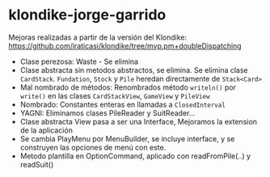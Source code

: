 # klondike-jorge-garrido 

Mejoras realizadas a partir de la versión del Klondike: 
https://github.com/iraticasi/klondike/tree/mvp.pm+doubleDispatching

- Clase perezosa: Waste - Se elimina
- Clase abstracta sin metodos abstractos, se elimina. Se elimina clase ```CardStack```. ```Fundation```, ```Stock``` y ```Pile``` heredan directamente de ```Stack<Card>``` 
- Mal nombrado de métodos: Renombrados método ```writeln()``` por ```write()``` en las clases ```CardStackView```, ```GameView``` y ```PileView```  
- Nombrado: Constantes enteras en llamadas a ```ClosedInterval```
- YAGNI: Eliminamos clases PileReader y SuitReader...
- Clase abstracta View pasa a ser una Interface, Mejoramos la extension de la aplicación
- Se cambia PlayMenu por MenuBuilder, se incluye interface, y se construyen las opciones de menú con este.
- Metodo plantilla en OptionCommand, aplicado con readFromPile(..) y readSuit()